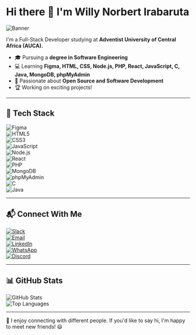 # Hi there 👋 I'm Willy Norbert Irabaruta  

![Banner](https://source.unsplash.com/1200x400/?technology,coding)  

I'm a Full-Stack Developer studying at **Adventist University of Central Africa (AUCA).**  

- 🎓 Pursuing a **degree in Software Engineering**  
- 💻 Learning **Figma, HTML, CSS, Node.js, PHP, React, JavaScript, C, Java, MongoDB, phpMyAdmin**  
- 🔭 Passionate about **Open Source and Software Development**  
- 🏆 Working on exciting projects!  

---

## 🚀 Tech Stack  
![Figma](https://img.shields.io/badge/-Figma-F24E1E?style=flat-square&logo=figma&logoColor=white)  
![HTML5](https://img.shields.io/badge/-HTML5-E34F26?style=flat-square&logo=html5&logoColor=white)  
![CSS3](https://img.shields.io/badge/-CSS3-1572B6?style=flat-square&logo=css3)  
![JavaScript](https://img.shields.io/badge/-JavaScript-F7DF1E?style=flat-square&logo=javascript&logoColor=black)  
![Node.js](https://img.shields.io/badge/-Node.js-339933?style=flat-square&logo=node.js&logoColor=white)  
![React](https://img.shields.io/badge/-React-61DAFB?style=flat-square&logo=react)  
![PHP](https://img.shields.io/badge/-PHP-777BB4?style=flat-square&logo=php&logoColor=white)  
![MongoDB](https://img.shields.io/badge/-MongoDB-47A248?style=flat-square&logo=mongodb&logoColor=white)  
![phpMyAdmin](https://img.shields.io/badge/-phpMyAdmin-6C7281?style=flat-square&logo=phpmyadmin&logoColor=white)  
![C](https://img.shields.io/badge/-C-A8B9CC?style=flat-square&logo=c&logoColor=white)  
![Java](https://img.shields.io/badge/-Java-007396?style=flat-square&logo=java&logoColor=white)  

---

## 📬 Connect With Me  
[![Slack](https://img.shields.io/badge/-Slack-4A154B?style=flat-square&logo=slack&logoColor=white)](YOUR_SLACK_LINK)  
[![Email](https://img.shields.io/badge/-Email-D14836?style=flat-square&logo=gmail&logoColor=white)](mailto:YOUR_EMAIL)  
[![LinkedIn](https://img.shields.io/badge/-LinkedIn-0077B5?style=flat-square&logo=linkedin)](YOUR_LINKEDIN_URL)  
[![WhatsApp](https://img.shields.io/badge/-WhatsApp-25D366?style=flat-square&logo=whatsapp&logoColor=white)](YOUR_WHATSAPP_LINK)  
[![Discord](https://img.shields.io/badge/-Discord-5865F2?style=flat-square&logo=discord&logoColor=white)](YOUR_DISCORD_LINK)  

---

## 📊 GitHub Stats  
![GitHub Stats](https://github-readme-stats.vercel.app/api?username=YOUR_GITHUB_USERNAME&show_icons=true&theme=dark)  
![Top Languages](https://github-readme-stats.vercel.app/api/top-langs/?username=YOUR_GITHUB_USERNAME&layout=compact&theme=dark)  

---

💬 I enjoy connecting with different people. If you'd like to say hi, I'm happy to meet new friends! 😃  

